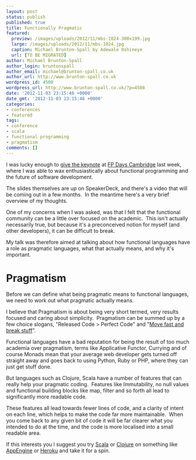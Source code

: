 ```yaml
---
layout: post
status: publish
published: true
title: Functionally Pragmatic
featured:
  preview: /images/uploads/2012/11/mbs-1024-300x199.jpg
  large: /images/uploads/2012/11/mbs-1024.jpg
  caption: Michael Brunton-Spall by Adewale Oshineye
  url: [TO BE MIGRATED]
author: Michael Brunton-Spall
author_login: bruntonspall
author_email: michael@brunton-spall.co.uk
author_url: http://www.brunton-spall.co.uk
wordpress_id: 4508
wordpress_url: http://www.brunton-spall.co.uk/?p=4508
date: '2012-11-03 23:15:46 +0000'
date_gmt: '2012-11-03 23:15:46 +0000'
categories:
- conferences
- featured
tags:
- conference
- scala
- functional programming
- pragmatism
comments: []
---
```

<p>I was lucky enough to <a href="https://speakerdeck.com/bruntonspall/functionally-pragmatic-fp-days-cambridge-2012" target="_blank">give the keynote</a> at <a href="http://www.fpdays.net/fpdays2012/" target="_blank">FP Days Cambridge</a> last week, where I was able to wax enthusiastically about functional programming and the future of software development.</p>
<!--more-->
<p>The slides themselves are up on SpeakerDeck, and there's a video that will be coming out in a few months.  In the meantime here's a very brief overview of my thoughts.</p>
<p>One of my concerns when I was asked, was that I felt that the functional community can be a little over focused on the academic.  This isn't actually necessarily true, but because it's a preconceived notion for myself (and other developers), it can be difficult to break.</p>
<p>My talk was therefore aimed at talking about how functional languages have a role as pragmatic languages, what that actually means, and why it's important.</p>
<h1>Pragmatism</h1>
<p>Before we can define what being pragmatic means to functional languages, we need to work out what pragmatic actually means.</p>
<p>I believe that Pragmatism is about being very short termed, very results focused and caring about simplicity.  Pragmatism can be summed up by a few choice slogans, "Released Code &gt; Perfect Code" and "<a href="http://www.wired.com/business/2012/02/zuck-letter/" target="_blank">Move fast and break stuff</a>".</p>
<p>Functional languages have a bad reputation for being the result of too much academia over pragmatism, terms like Applicative Functor, Currying and of course Monads mean that your average web developer gets turned off straight away and goes back to using Python, Ruby or PHP, where they can just get stuff done.</p>
<p>But languages such as Clojure, Scala have a number of features that can really help your pragmatic coding.  Features like Immutability, no null values and functional building blocks like map, filter and so forth all lead to significantly more readable code.</p>
<p>These features all lead towards fewer lines of code, and a clarity of intent on each line, which helps to make the code far more maintainable.  When you come back to any given bit of code it will be far clearer what you intended to do at the time, and the code is more localised into a small readable area.</p>
<p>If this interests you I suggest you try <a href="http://www.scala-lang.org/" target="_blank">Scala</a> or <a href="http://clojure.org/" target="_blank">Clojure</a> on something like <a href="https://developers.google.com/appengine/docs/java/overview" target="_blank">AppEngine</a> or <a href="https://devcenter.heroku.com/articles/clojure" target="_blank">Heroku</a> and take it for a spin.</p>
<p>&nbsp;</p>

